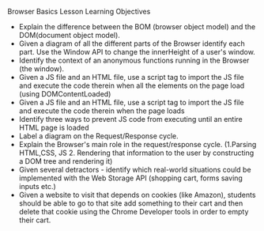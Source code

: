 Browser Basics Lesson Learning Objectives

- Explain the difference between the BOM (browser object model) and the DOM(document object model).
- Given a diagram of all the different parts of the Browser identify each part. Use the Window API to change the innerHeight of a user's window.
- Identify the context of an anonymous functions running in the Browser (the window).
- Given a JS file and an HTML file, use a script tag to import the JS file and execute the code therein when all the elements on the page load (using DOMContentLoaded)
- Given a JS file and an HTML file, use a script tag to import the JS file and execute the code therein when the page loads
- Identify three ways to prevent JS code from executing until an entire HTML page is loaded
- Label a diagram on the Request/Response cycle.
- Explain the Browser's main role in the request/response cycle. (1.Parsing HTML,CSS, JS 2. Rendering that information to the user by constructing a DOM tree and rendering it)
- Given several detractors - identify which real-world situations could be implemented with the Web Storage API (shopping cart, forms saving inputs etc.)
- Given a website to visit that depends on cookies (like Amazon), students should be able to go to that site add something to their cart and then delete that cookie using the Chrome Developer tools in order to empty their cart.
